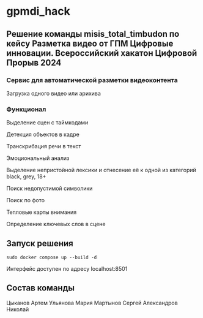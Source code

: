 # gpmdi_hack


## Решение команды misis_total_timbudon по кейсу Разметка видео от ГПМ Цифровые инновации. Всероссийский хакатон Цифровой Прорыв 2024

### Cервис для автоматической разметки видеоконтента 

Загрузка одного видео или арихива

### Функционал

Выделение сцен с таймкодами

Детекция объектов в кадре

Транскрибация речи в текст

Эмоциональный анализ

Выделение непристойной лексики и отнесение её к одной из категорий black, grey, 18+

Поиск недопустимой символики

Поиск по фото

Тепловые карты внимания

Определение ключевых слов в сцене


## Запуск решения

```
sudo docker compose up --build -d
```  
Интерфейс доступен по адресу localhost:8501

## Состав команды
Цыканов Артем
Ульянова Мария
Мартынов Сергей
Александров Николай
